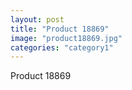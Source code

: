 ```yaml
---
layout: post
title: "Product 18869"
image: "product18869.jpg"
categories: "category1"
---
```

Product 18869
